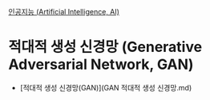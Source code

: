 [인공지능 (Artificial Intelligence, AI)](../index.md)
# 적대적 생성 신경망 (Generative Adversarial Network, GAN)

- [적대적 생성 신경망(GAN)](GAN 적대적 생성 신경망.md)

